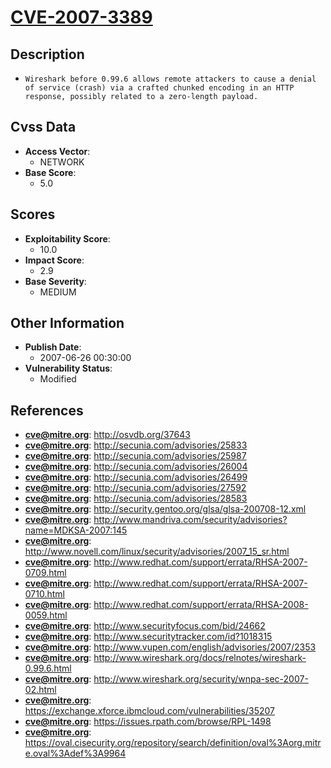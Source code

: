 
# [CVE-2007-3389](https://cve.mitre.org/cgi-bin/cvename.cgi?name=CVE-2007-3389)

## Description

- `Wireshark before 0.99.6 allows remote attackers to cause a denial of service (crash) via a crafted chunked encoding in an HTTP response, possibly related to a zero-length payload.`

## Cvss Data

- **Access Vector**:
  - NETWORK
- **Base Score**:
  - 5.0

## Scores

- **Exploitability Score**:
  - 10.0
- **Impact Score**:
  - 2.9
- **Base Severity**:
  - MEDIUM

## Other Information

- **Publish Date**:
  - 2007-06-26 00:30:00
- **Vulnerability Status**:
  - Modified

## References

- **cve@mitre.org**: http://osvdb.org/37643
- **cve@mitre.org**: http://secunia.com/advisories/25833
- **cve@mitre.org**: http://secunia.com/advisories/25987
- **cve@mitre.org**: http://secunia.com/advisories/26004
- **cve@mitre.org**: http://secunia.com/advisories/26499
- **cve@mitre.org**: http://secunia.com/advisories/27592
- **cve@mitre.org**: http://secunia.com/advisories/28583
- **cve@mitre.org**: http://security.gentoo.org/glsa/glsa-200708-12.xml
- **cve@mitre.org**: http://www.mandriva.com/security/advisories?name=MDKSA-2007:145
- **cve@mitre.org**: http://www.novell.com/linux/security/advisories/2007_15_sr.html
- **cve@mitre.org**: http://www.redhat.com/support/errata/RHSA-2007-0709.html
- **cve@mitre.org**: http://www.redhat.com/support/errata/RHSA-2007-0710.html
- **cve@mitre.org**: http://www.redhat.com/support/errata/RHSA-2008-0059.html
- **cve@mitre.org**: http://www.securityfocus.com/bid/24662
- **cve@mitre.org**: http://www.securitytracker.com/id?1018315
- **cve@mitre.org**: http://www.vupen.com/english/advisories/2007/2353
- **cve@mitre.org**: http://www.wireshark.org/docs/relnotes/wireshark-0.99.6.html
- **cve@mitre.org**: http://www.wireshark.org/security/wnpa-sec-2007-02.html
- **cve@mitre.org**: https://exchange.xforce.ibmcloud.com/vulnerabilities/35207
- **cve@mitre.org**: https://issues.rpath.com/browse/RPL-1498
- **cve@mitre.org**: https://oval.cisecurity.org/repository/search/definition/oval%3Aorg.mitre.oval%3Adef%3A9964
